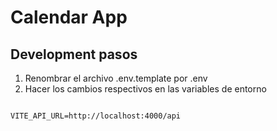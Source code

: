 # Calendar App



## Development pasos

1. Renombrar el archivo .env.template por .env
2. Hacer los cambios respectivos en las variables de entorno

```

VITE_API_URL=http://localhost:4000/api

```
